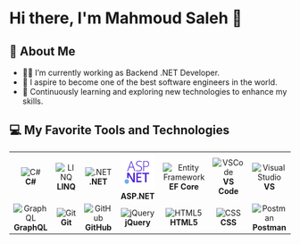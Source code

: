 # Hi there, I'm Mahmoud Saleh 👋

## 💼 About Me
- 👨‍💻 I’m currently working as Backend .NET Developer.
- 🌱 I aspire to become one of the best software engineers in the world.
- 🚀 Continuously learning and exploring new technologies to enhance my skills.
  
## 💻 My Favorite Tools and Technologies

<table align="center"> 
  <tr> 
    <td align="center" width="96"> 
      <img src="https://techstack-generator.vercel.app/csharp-icon.svg" alt="C#" width="65" height="65" /> 
      <br><strong>C#</strong> 
    </td> 
    <td align="center" width="96"> 
      <img src="https://simpleicons.org/icons/awslambda.svg" alt="LINQ" width="48" height="48" /> 
      <br><strong>LINQ</strong> </td> <td align="center" width="96"> 
        <img src="https://github.com/campusMVP/dotnetCoreLogoPack/blob/master/.NET%20Core/Bitmap%20RGB/Bitmap-BIG_NET-Core-Logo_2colors_Square_RGB.png" alt=".NET" width="65" height="65" /> 
        <br><strong>.NET</strong> 
      </td> 
    <td align="center" width="96"> 
      <img src="https://github.com/campusMVP/dotnetLogoPack/blob/main/ASP.NET/bitmap/logo_ASP.NET_RGB_square.png" alt="ASP.NET" width="65" height="65" /> 
      <br><strong>ASP.NET</strong> 
    </td> 
    <td align="center" width="96"> 
      <img src="https://github.com/campusMVP/dotnetCoreLogoPack/blob/master/Entity%20Framework%20Core/Bitmap%20RGB/Bitmap-BIG_Entity-Framework-Logo_2colors_Square_RGB.png" alt="Entity Framework" width="65" height="65" /> 
      <br><strong>EF Core</strong> 
    </td>
    <td align="center" width="96"> 
      <img src="https://skillicons.dev/icons?i=vscode" alt="VSCode" width="48" height="48" /> 
      <br><strong>VS Code</strong> 
    </td> 
    <td align="center" width="96"> 
      <img src="https://skillicons.dev/icons?i=visualstudio" alt="Visual Studio" width="48" height="48" /> 
      <br><strong>VS</strong> 
    </td>     
  </tr> 
  <tr> 
    <td align="center" width="96"> 
      <img src="https://skillicons.dev/icons?i=graphql" alt="GraphQL" width="48" height="48" /> 
      <br><strong>GraphQL</strong> 
    </td> 
    <td align="center" width="96"> 
      <img src="https://user-images.githubusercontent.com/25181517/192108372-f71d70ac-7ae6-4c0d-8395-51d8870c2ef0.png" alt="Git" width="48" height="48" /> 
      <br><strong>Git</strong> 
    </td> 
    <td align="center" width="96"> 
      <img src="https://techstack-generator.vercel.app/github-icon.svg" alt="GitHub" width="65" height="65" /> 
      <br><strong>GitHub</strong> 
    </td>  
    <td align="center" width="96"> 
      <img src="https://skillicons.dev/icons?i=jquery" alt="jQuery" width="48" height="48" /> 
      <br><strong>jQuery</strong> 
    </td> 
    <td align="center" width="96"> 
      <img src="https://skillicons.dev/icons?i=html" alt="HTML5" width="48" height="48" /> 
      <br><strong>HTML5</strong> 
    </td> 
    <td align="center" width="96"> 
      <img src="https://skillicons.dev/icons?i=css" alt="CSS" width="48" height="48" /> 
      <br><strong>CSS</strong>
    </td> <td align="center" width="96">
      <img src="https://skillicons.dev/icons?i=postman" alt="Postman" width="48" height="48" /> 
      <br><strong>Postman</strong> 
    </td> 
  </tr> 
</table>
